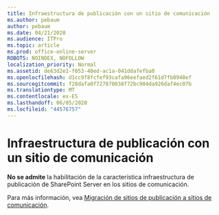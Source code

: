 ```yaml
---
title: Infraestructura de publicación con un sitio de comunicación
ms.author: pebaum
author: pebaum
ms.date: 04/21/2020
ms.audience: ITPro
ms.topic: article
ms.prod: office-online-server
ROBOTS: NOINDEX, NOFOLLOW
localization_priority: Normal
ms.assetid: de63d2e1-f053-40ed-ac1a-041ddafefba0
ms.openlocfilehash: d1cc9f8fcfef93cafa96eefaed2f61d7fb0940ef
ms.sourcegitcommit: f28dafa0f727870038f72bc904da926daf4ec07b
ms.translationtype: MT
ms.contentlocale: es-ES
ms.lasthandoff: 06/05/2020
ms.locfileid: "44576757"
---
```

# <a name="publishing-infrastructure-with-a-communication-site"></a>Infraestructura de publicación con un sitio de comunicación


**No se admite** la habilitación de la característica infraestructura de publicación de SharePoint Server en los sitios de comunicación. 
  
Para más información, vea [Migración de sitios de publicación a sitios de comunicación](https://docs.microsoft.com/sharepoint/publishing-sites-classic-to-modern-experience). 
  

